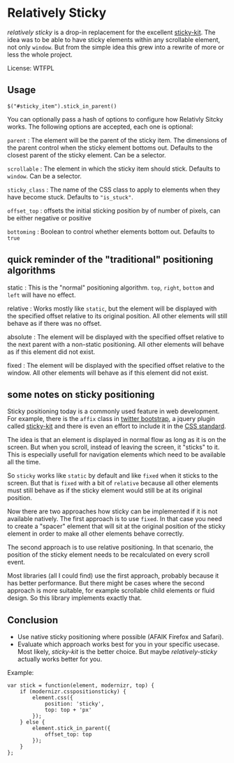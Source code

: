 # Relatively Sticky

*relatively sticky* is a drop-in replacement for the excellent
[sticky-kit](https://github.com/leafo/sticky-kit). The idea was to be able to
have sticky elements within any scrollable element, not only `window`. But from
the simple idea this grew into a rewrite of more or less the whole project.

License: WTFPL

## Usage

    $("#sticky_item").stick_in_parent()

You can optionally pass a hash of options to configure how Relativly Sitcky
works. The following options are accepted, each one is optional:

`parent`
:   The element will be the parent of the sticky item. The dimensions of the
    parent control when the sticky element bottoms out. Defaults to the closest
    parent of the sticky element. Can be a selector.

`scrollable`
:   The element in which the sticky item should stick. Defaults to `window`.
    Can be a selector.

`sticky_class`
:   The name of the CSS class to apply to elements when they have become stuck.
    Defaults to `"is_stuck"`.

`offset_top`
:   offsets the initial sticking position by of number of pixels, can be either
    negative or positive

`bottoming`
:   Boolean to control whether elements bottom out. Defaults to `true`

## quick reminder of the "traditional" positioning algorithms

static
:   This is the "normal" positioning algorithm. `top`, `right`, `bottom` and
    `left` will have no effect.

relative
:   Works mostly like `static`, but the element will be displayed with the
    specified offset relative to its original position. All other elements will
    still behave as if there was no offset.

absolute
:   The element will be displayed with the specified offset relative to the
    next parent with a non-static positioning. All other elements will behave
    as if this element did not exist.

fixed
:   The element will be displayed with the specified offset relative to the
    window. All other elements will behave as if this element did not exist.


## some notes on sticky positioning

Sticky positioning today is a commonly used feature in web development. For
example, there is the `affix` class in
[twitter bootstrap](http://getbootstrap.com/javascript/#affix), a jquery plugin
called [sticky-kit](https://github.com/leafo/sticky-kit) and there is even an
effort to include it in the
[CSS standard](http://dev.w3.org/csswg/css-position-3/#position-property).

The idea is that an element is displayed in normal flow as long as it is on the
screen. But when you scroll, instead of leaving the screen, it "sticks" to it.
This is especially usefull for navigation elements which need to be available
all the time.

So `sticky` works like `static` by default and like `fixed` when it sticks to
the screen. But that is `fixed` with a bit of `relative` because all other
elements must still behave as if the sticky element would still be at its
original position.

Now there are two approaches how sticky can be implemented if it is not
available natively. The first approach is to use `fixed`. In that case you need
to create a "spacer" element that will sit at the original position of the
sticky element in order to make all other elements behave correctly.

The second approach is to use relative positioning. In that scenario, the
position of the sticky element needs to be recalculated on every scroll event.

Most libraries (all I could find) use the first approach, probably because it
has better performance. But there might be cases where the second approach is
more suitable, for example scrollable child elements or fluid design. So this
library implements exactly that.

## Conclusion

-   Use native sticky positioning where possible (AFAIK Firefox and Safari).
-   Evaluate which approach works best for you in your specific usecase.  Most
    likely, *sticky-kit* is the better choice. But maybe *relatively-sticky*
    actually works better for you.

Example:

    var stick = function(element, modernizr, top) {
        if (modernizr.csspositionsticky) {
            element.css({
                position: 'sticky',
                top: top + 'px'
            });
        } else {
            element.stick_in_parent({
                offset_top: top
            });
        }
    };
